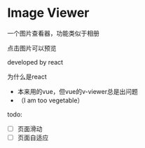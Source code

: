 # Image Viewer

一个图片查看器，功能类似于相册

点击图片可以预览

developed by react

为什么是react

+ 本来用的vue，但vue的v-viewer总是出问题
+ （I am too vegetable）

todo:

- [ ] 页面滑动
- [ ] 页面自适应
